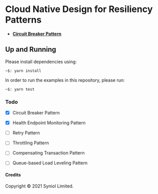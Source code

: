 # Cloud Native Design for Resiliency Patterns

 * [__Circuit Breaker Pattern__](https://github.com/syniol/cloud-design-patterns-resilience-availability-ts/tree/master/circuit-breaker)


## Up and Running
Please install dependencies using:

    ~$: yarn install

In order to run the examples in this repository, please run:

    ~$: yarn test


### Todo
 * [x] Circuit Breaker Pattern
 * [x] Health Endpoint Monitoring Pattern
 * [ ] Retry Pattern
 * [ ] Throttling Pattern
 * [ ] Compensating Transaction Pattern
 * [ ] Queue-based Load Leveling Pattern


#### Credits
Copyright &copy; 2021 Syniol Limited.
